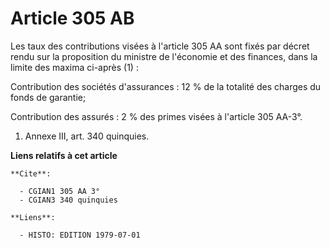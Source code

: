 # Article 305 AB

Les taux des contributions visées à l'article 305 AA sont fixés par décret rendu sur la proposition du ministre de l'économie
et des finances, dans la limite des maxima ci-après (1) :

Contribution des sociétés d'assurances : 12 % de la totalité des charges du fonds de garantie;

Contribution des assurés : 2 % des primes visées à l'article 305 AA-3°.

1)  Annexe III, art. 340 quinquies.

**Liens relatifs à cet article**

	**Cite**:

	  - CGIAN1 305 AA 3°
	  - CGIAN3 340 quinquies

	**Liens**:

	  - HISTO: EDITION 1979-07-01
